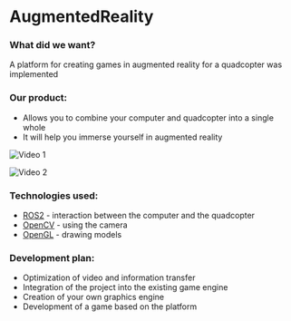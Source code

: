 # AugmentedReality

### What did we want? 

A platform for creating games in augmented reality for a quadcopter was implemented

### Our product:

* Allows you to combine your computer and quadcopter into a single whole
* It will help you immerse yourself in augmented reality

![Video 1](https://user-images.githubusercontent.com/72103313/122225473-c7bb1700-cebd-11eb-9dd4-11bca67f7d1e.gif) 

![Video 2](https://user-images.githubusercontent.com/72103313/122225711-fa650f80-cebd-11eb-808f-e5b66d66ca5e.gif)


### Technologies used: 

* [ROS2](https://docs.ros.org/en/eloquent/index.html) - interaction between the computer and the quadcopter
* [OpenCV](https://opencv.org) - using the camera 
* [OpenGL](https://www.opengl.org) - drawing models

### Development plan: 

* Optimization of video and information transfer 
* Integration of the project into the existing game engine 
* Creation of your own graphics engine 
* Development of a game based on the platform

